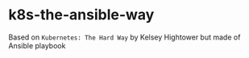# k8s-the-ansible-way
Based on `Kubernetes: The Hard Way` by Kelsey Hightower but made of Ansible playbook
